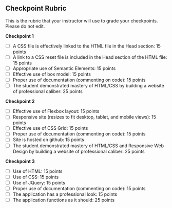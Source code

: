 ## Checkpoint Rubric
This is the rubric that your instructor will use to grade your checkpoints. Please do not edit. 

**Checkpoint 1**
- [ ] A CSS file is effectively linked to the HTML file in the Head section: 15 points
- [ ] A link to a CSS reset file is included in the Head section of the HTML file: 15 points 
- [ ] Appropriate use of Semantic Elements: 15 points
- [ ] Effective use of box model: 15 points
- [ ] Proper use of documentation (commenting on code): 15 points
- [ ] The student demonstrated mastery of HTML/CSS by building a website of professional caliber: 25 points

**Checkpoint 2**
- [ ] Effective use of Flexbox layout: 15 points
- [ ] Responsive site (resizes to fit desktop, tablet, and mobile views): 15 points 
- [ ] Effective use of CSS Grid: 15 points
- [ ] Proper use of documentation (commenting on code): 15 points
- [ ] Site is hosted on github: 15 points
- [ ] The student demonstrated mastery of HTML/CSS and Responsive Web Design by building a website of professional caliber: 25 points

**Checkpoint 3**
- [ ] Use of HTML: 15 points
- [ ] Use of CSS: 15 points
- [ ] Use of JQuery: 15 points
- [ ] Proper use of documentation (commenting on code): 15 points
- [ ] The application has a professional look: 15 points
- [ ] The application functions as it should: 25 points
